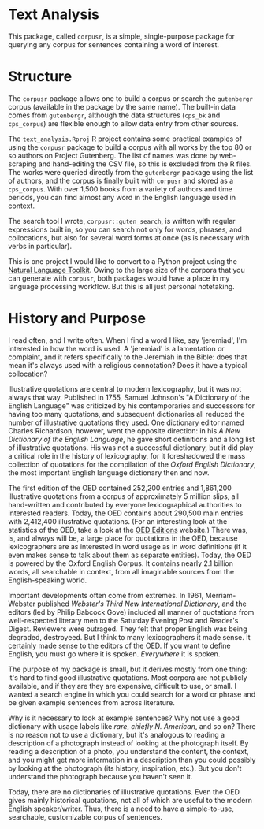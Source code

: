 # Text Analysis
This package, called `corpusr`, is a simple, single-purpose package for querying any corpus for sentences containing a word of interest.

# Structure
The `corpusr` package allows one to build a corpus or search the `gutenbergr` corpus (available in the package by the same name). The built-in data comes from `gutenbergr`, although the data structures (`cps_bk` and `cps_corpus`) are flexible enough to allow data entry from other sources.

The `text_analysis.Rproj` R project contains some practical examples of using the `corpusr` package to build a corpus with all works by the top 80 or so authors on Project Gutenberg. The list of names was done by web-scraping and hand-editing the CSV file, so this is excluded from the R files. The works were queried directly from the `gutenbergr` package using the list of authors, and the corpus is finally built with `corpusr` and stored as a `cps_corpus`. With over 1,500 books from a variety of authors and time periods, you can find almost any word in the English language used in context.

The search tool I wrote, `corpusr::guten_search`, is written with regular expressions built in, so you can search not only for words, phrases, and collocations, but also for several word forms at once (as is necessary with verbs in particular).

This is one project I would like to convert to a Python project using the [Natural Language Toolkit](https://www.nltk.org/). Owing to the large size of the corpora that you can generate with `corpusr`, both packages would have a place in my language processing workflow. But this is all just personal notetaking.

# History and Purpose
I read often, and I write often. When I find a word I like, say 'jeremiad', I'm interested in how the word is used. A 'jeremiad' is a lamentation or complaint, and it refers specifically to the Jeremiah in the Bible: does that mean it's always used with a religious connotation? Does it have a typical collocation?

Illustrative quotations are central to modern lexicography, but it was not always that way. Published in 1755, Samuel Johnson's "A Dictionary of the English Language" was criticized by his contemporaries and successors for having too many quotations, and subsequent dictionaries all reduced the number of illustrative quotations they used. One dictionary editor named Charles Richardson, however, went the opposite direction: in his _A New Dictionary of the English Language_, he gave short definitions and a long list of illustrative quotations. His was not a successful dictionary, but it did play a critical role in the history of lexicography, for it foreshadowed the mass collection of quotations for the compilation of the _Oxford English Dictionary_, the most important English language dictionary then and now.

The first edition of the OED contained 252,200 entries and 1,861,200 illustrative quotations from a corpus of approximately 5 million slips, all hand-written and contributed by everyone lexicographical authorities to interested readers. Today, the OED contains about 290,500 main entries with 2,412,400 illustrative quotations. (For an interesting look at the statistics of the OED, take a look at the [OED Editions](https://public.oed.com/history/oed-editions/) website.) There was, is, and always will be, a large place for quotations in the OED, because lexicographers are as interested in word usage as in word definitions (if it even makes sense to talk about them as separate entities). Today, the OED is powered by the Oxford English Corpus. It contains nearly 2.1 billion words, all searchable in context, from all imaginable sources from the English-speaking world.

Important developments often come from extremes. In 1961, Merriam-Webster published _Webster's Third New International Dictionary_, and the editors (led by Philip Babcock Gove) included all manner of quotations from well-respected literary men to the Saturday Evening Post and Reader's Digest. Reviewers were outraged. They felt that proper English was being degraded, destroyeed. But I think to many lexicographers it made sense. It certainly made sense to the editors of the OED. If you want to define English, you must go where it is spoken. _Everywhere_ it is spoken.

The purpose of my package is small, but it derives mostly from one thing: it's hard to find good illustrative quotations. Most corpora are not publicly available, and if they are they are expensive, difficult to use, or small. I wanted a search engine in which you could search for a word or phrase and be given example sentences from across literature.

Why is it necessary to look at example sentences? Why not use a good dictionary with usage labels like _rare_, _chiefly N. American_, and so on? There is no reason not to use a dictionary, but it's analogous to reading a description of a photograph instead of looking at the photograph itself. By reading a description of a photo, you understand the content, the context, and you might get more information in a description than you could possibly by looking at the photograph (its history, inspiration, etc.). But you don't understand the photograph because you haven't seen it.

Today, there are no dictionaries of illustrative quotations. Even the OED gives mainly historical quotations, not all of which are useful to the modern English speaker/writer. Thus, there is a need to have a simple-to-use, searchable, customizable corpus of sentences.
